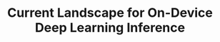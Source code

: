 ---
categories:
- bkk19
description: Although training a Deep Learning network requires significant computing
  resources that is typically done on servers, using a trained network to perform
  inference on edge devices (mobile and IOT) is an effective way to distribute the
  computing burden to reduce latency, and enhance privacy. The rapid growth of inference
  on the edge has led to multiple solutions and significant fragmentation in the ecosystem.
  This talk will provide some background of the workflow when using edge inferencing,
  describe some of the major solutions, and discuss the trade-offs among them.
image:
  featured: 'true'
  path: /assets/images/featured-images/bkk19/BKK19-207.png
session_attendee_num: '9'
session_id: BKK19-207
session_room: Session Room 1 (Lotus 1-2)
session_slot:
  end_time: '2019-04-02 09:25:00'
  start_time: '2019-04-02 09:00:00'
session_speakers:
- speaker_bio: William Bell is a Principal Engineer at Qualcomm, as a member of the
    team commercializing on-device Machine Learning solutions.<br>(Other Bio TBD)
  speaker_company: ''
  speaker_image: /assets/images/speakers/bkk19/william-bell.jpg
  speaker_location: ''
  speaker_name: William Bell
  speaker_position: Principal Engineer, Qualcomm Inc.
  speaker_username: william.bell1
session_track: Machine Learning/AI
tag: session
tags:
- Open Source Development
title: Current Landscape for On-Device Deep Learning Inference
---